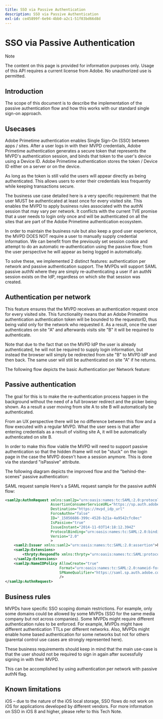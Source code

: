 ```yaml
---
title: SSO via Passive Authentication
description: SSO via Passive Authentication
exl-id: ce45899f-6e94-4bb0-a2c1-51f03bd66d8d
---
```

# SSO via Passive Authentication

>[!NOTE]
>
>The content on this page is provided for information purposes only. Usage of this API requires a current license from Adobe. No unauthorized use is permitted.

 
## Introduction

The scope of this document is to describe the implementation of the passive authentication flow and how this works with our standard single sign-on approach.

## Usecases

Adobe Primetime authentication enables Single Sign-On (SSO) between apps / sites. After a user logs in with their MVPD credentials, Adobe Primetime authentication generates a secure token that represents the MVPD's authentication session, and binds that token to the user's device using a Device ID. Adobe Primetime authentication stores the token / Device ID either on a server or on the device.

As long as the token is still valid the users will appear directly as being authenticated. This allows users to enter their credentials less frequently while keeping transactions secure.

 

The business use case detailed here is a very specific requirement: that the user MUST be authenticated at least once for every visited site. This enables the MVPD to apply business rules associated with the authN session that may vary per network. It conflicts with the current TVE promise that a user needs to login only once and will be authenticated on all the sites that are part of the Adobe Primetime authentication ecosystem.

 

In order to maintain the business rule but also keep a good user experience, the MVPD DOES NOT require a user to manually supply credential information. We can benefit from the previously set session cookie and attempt to do an automatic re-authentication using the passive flow; from the user perspective he will appear as being logged in automatically.

 

To solve these, we implemented 2 distinct features: authentication per network and passive authentication support. The MVPDs will support SAML passive authN where they are simply re-authenticating a user if an authN session exists on the IdP, regardless on which site that session was created.

 

## Authentication per network

This feature ensures that the MVPD receives an authentication request once for every visited site. This functionality means that an Adobe Primetime authentication authentication token will be bounded to the requestorID, thus being valid only for the network who requested it. As a result, once the user authenticates on site "A" and afterwards visits site "B" it will be required to authenticate.

 

Note that due to the fact that on the MVPD IdP the user is already authenticated, he will not be required to supply login information, but instead the browser will simply be redirected from site "B" to MVPD IdP and then back. The same user will still be authenticated on site "A" if he returns.

 

The following flow depicts the basic Authentication per Network feature:



 

## Passive authentication

The goal for this is to make the re-authentication process happen in the background without the need of a full browser redirect and the picker being shown. As a result a user moving from site A to site B will automatically be authenticated.

 

From an UX perspective there will be no difference between this flow and a flow executed with a regular MVPD. What the user sees is that after entering credentials as a result of visiting site A, it will be automatically authenticated on site B. 

 

In order to make this flow viable the MVPD will need to support passive authentication so that the hidden iframe will not be "stuck" on the login page in the case the MVPD doesn't have a session anymore. This is done via the standard "isPassive" attribute.

 

The following diagram depicts the improved flow and the "behind-the-scenes" passive authentication:



 

SAML request sample
Here's a SAML request sample for the passive authN flow:

 
```xml
<saml2p:AuthnRequest xmlns:saml2p="urn:oasis:names:tc:SAML:2.0:protocol"
                     AssertionConsumerServiceURL="https://sp.auth.adobe.com/sp/saml/SAMLAssertionConsumer"
                     Destination="https://mvpd_idp_url"
                     ForceAuthn="false"
                     ID="_15056686-399c-4528-b21a-4a9542cfc8ec"
                     IsPassive="true"
                     IssueInstant="2014-11-03T14:18:12.394Z"
                     ProtocolBinding="urn:oasis:names:tc:SAML:2.0:bindings:HTTP-POST"
                     Version="2.0"
                     >
    <saml2:Issuer xmlns:saml2="urn:oasis:names:tc:SAML:2.0:assertion">https://saml.sp.auth.adobe.com </saml2:Issuer>
    <saml2p:Extensions>
        <thrpty:RespondTo xmlns:thrpty="urn:oasis:names:tc:SAML:protocol:ext:third-party">https://saml.sp.auth.adobe.com</thrpty:RespondTo>
    </saml2p:Extensions>
    <saml2p:NameIDPolicy AllowCreate="true"
                         Format="urn:oasis:names:tc:SAML:2.0:nameid-format:transient"
                         SPNameQualifier="https://saml.sp.auth.adobe.com"
                         />
</saml2p:AuthnRequest>
``` 

## Business rules

MVPDs have specific SSO scoping domain restrictions. For example, only some domains could be allowed by some MVPDs (SSO for the same media company but not across companies).
Some MVPDs might require different authentication rules to be enforced. For example, MVPDs might have different authentication TTLs per different networks. Also, MVPDs might enable home based authentication for some networks but not for others (parental control use cases are strongly represented here).
 

These business requirements should keep in mind that the main use-case is that the user should not be required to sign in again after sucessfully signing in with their MVPD.

This can be accomplished by using authentication per network with passive authN flag. 

 

## Known limitations

iOS – due to the nature of the iOS local storage, SSO flows do not work on iOS for applications developed by different vendors. For more information on SSO in iOS 8 and higher, please refer to this Tech Note.   

 
<!--
>[!RELATEDINFORMATION]
>* Single Sign-On on iOS
>* SSO on iOS when using the Primetime authentication Access Enabler
-->
